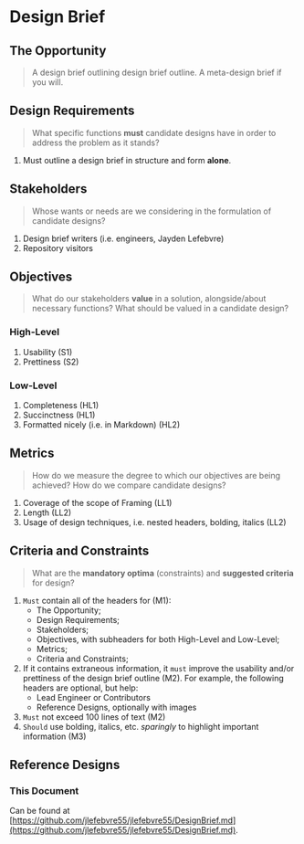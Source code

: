 # Design Brief

## The Opportunity

> A design brief outlining design brief outline. A meta-design brief if you will.

## Design Requirements

> What specific functions **must** candidate designs have in order to address the problem as it stands?

1. Must outline a design brief in structure and form **alone**.

## Stakeholders

> Whose wants or needs are we considering in the formulation of candidate designs?

1. Design brief writers (i.e. engineers, Jayden Lefebvre)
2. Repository visitors

## Objectives

> What do our stakeholders **value** in a solution, alongside/about necessary functions? What should be valued in a candidate design?

### High-Level

1. Usability (S1)
2. Prettiness (S2)

### Low-Level

1. Completeness (HL1)
2. Succinctness (HL1)
3. Formatted nicely (i.e. in Markdown) (HL2)

## Metrics

> How do we measure the degree to which our objectives are being achieved? How do we compare candidate designs?

1. Coverage of the scope of Framing (LL1)
2. Length (LL2)
3. Usage of design techniques, i.e. nested headers, bolding, italics (LL2)

## Criteria and Constraints

> What are the **mandatory optima** (constraints) and **suggested criteria** for design?

1. `Must` contain all of the headers for (M1):
    - The Opportunity;
    - Design Requirements;
    - Stakeholders;
    - Objectives, with subheaders for both High-Level and Low-Level;
    - Metrics;
    - Criteria and Constraints;
2. If it contains extraneous information, it `must` improve the usability and/or prettiness of the design brief outline (M2). For example, the following headers are optional, but help:
    - Lead Engineer or Contributors
    - Reference Designs, optionally with images
3. `Must` not exceed 100 lines of text (M2)
4. `Should` use bolding, italics, etc. *sparingly* to highlight important information (M3)

## Reference Designs

### This Document

Can be found at [https://github.com/jlefebvre55/jlefebvre55/DesignBrief.md](https://github.com/jlefebvre55/jlefebvre55/DesignBrief.md).